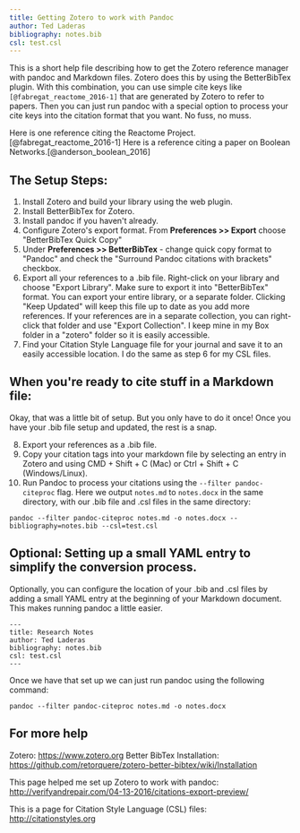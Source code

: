```yaml
---
title: Getting Zotero to work with Pandoc
author: Ted Laderas
bibliography: notes.bib
csl: test.csl
---
```


This is a short help file describing how to get the Zotero reference manager with pandoc and Markdown files. Zotero does this by using the BetterBibTex plugin. With this combination, you can use simple cite keys like `[@fabregat_reactome_2016-1]` that are generated by Zotero to refer to papers. Then you can just run pandoc with a special option to process your cite keys into the citation format that you want. No fuss, no muss.

Here is one reference citing the Reactome Project.[@fabregat_reactome_2016-1]
Here is a reference citing a paper on Boolean Networks.[@anderson_boolean_2016]

## The Setup Steps:

  1) Install Zotero and build your library using the web plugin.
  2) Install BetterBibTex for Zotero.
  3) Install pandoc if you haven't already.
  4) Configure Zotero's export format. From **Preferences >> Export** choose "BetterBibTex Quick Copy"
  5) Under **Preferences >> BetterBibTex** - change quick copy format to "Pandoc" and check the "Surround Pandoc citations with brackets" checkbox.
  6) Export all your references to a .bib file. Right-click on your library and choose "Export Library". Make sure to export it into "BetterBibTex" format. You can export your entire library, or a separate folder. Clicking "Keep Updated" will keep this file up to date as you add more references. If your references are in a separate collection, you can right-click that folder and use "Export Collection". I keep mine in my Box folder in a "zotero" folder so it is easily accessible.
  7) Find your Citation Style Language file for your journal and save it to an easily accessible location. I do the same as step 6 for my CSL files.

## When you're ready to cite stuff in a Markdown file:

Okay, that was a little bit of setup. But you only have to do it once! Once you have your .bib file setup and updated, the rest is a snap.

  8) Export your references as a .bib file.
  9) Copy your citation tags into your markdown file by selecting an entry in Zotero and using CMD + Shift + C (Mac) or Ctrl + Shift + C (Windows/Linux).
  10) Run Pandoc to process your citations using the `--filter pandoc-citeproc` flag. Here we output `notes.md` to `notes.docx` in the same directory, with our .bib file and .csl files in the same directory:

`pandoc --filter pandoc-citeproc notes.md -o notes.docx --bibliography=notes.bib --csl=test.csl`

## Optional: Setting up a small YAML entry to simplify the conversion process.

Optionally, you can configure the location of your .bib and .csl files by adding a small YAML entry at the beginning of your Markdown document. This makes running pandoc a little easier.

```
---
title: Research Notes
author: Ted Laderas
bibliography: notes.bib
csl: test.csl
---
```

Once we have that set up we can just run pandoc using the following command:

```
pandoc --filter pandoc-citeproc notes.md -o notes.docx
```

## For more help

Zotero: https://www.zotero.org
Better BibTex Installation: https://github.com/retorquere/zotero-better-bibtex/wiki/Installation

This page helped me set up Zotero to work with pandoc: http://verifyandrepair.com/04-13-2016/citations-export-preview/

This is a page for Citation Style Language (CSL) files: http://citationstyles.org
